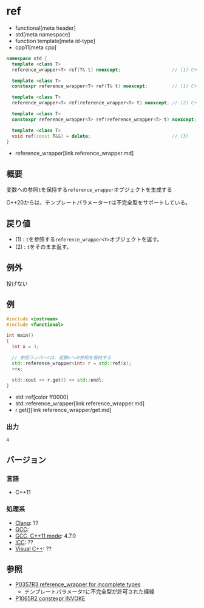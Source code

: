 # ref
* functional[meta header]
* std[meta namespace]
* function template[meta id-type]
* cpp11[meta cpp]

```cpp
namespace std {
  template <class T>
  reference_wrapper<T> ref(T& t) noexcept;                   // (1) C++11

  template <class T>
  constexpr reference_wrapper<T> ref(T& t) noexcept;         // (1) C++20

  template <class T>
  reference_wrapper<T> ref(reference_wrapper<T> t) noexcept; // (2) C++11

  template <class T>
  constexpr reference_wrapper<T> ref(reference_wrapper<T> t) noexcept; // (2) C++20

  template <class T>
  void ref(const T&&) = delete;                              // (3)
}
```
* reference_wrapper[link reference_wrapper.md]

## 概要
変数への参照`t`を保持する`reference_wrapper`オブジェクトを生成する

C++20からは、テンプレートパラメーター`T`は不完全型をサポートしている。

## 戻り値
- (1) : `t`を参照する`reference_wrapper<T>`オブジェクトを返す。
- (2) : `t`をそのまま返す。


## 例外
投げない


## 例
```cpp example
#include <iostream>
#include <functional>

int main()
{
  int x = 3;

  // 参照ラッパーrは、変数xへの参照を保持する
  std::reference_wrapper<int> r = std::ref(x);
  ++x;

  std::cout << r.get() << std::endl;
}
```
* std::ref[color ff0000]
* std::reference_wrapper[link reference_wrapper.md]
* r.get()[link reference_wrapper/get.md]

### 出力
```
4
```

## バージョン
### 言語
- C++11

### 処理系
- [Clang](/implementation.md#clang): ??
- [GCC](/implementation.md#gcc): 
- [GCC, C++11 mode](/implementation.md#gcc): 4.7.0
- [ICC](/implementation.md#icc): ??
- [Visual C++](/implementation.md#visual_cpp): ??


## 参照
- [P0357R3 reference_wrapper for incomplete types](http://www.open-std.org/jtc1/sc22/wg21/docs/papers/2018/p0357r3.html)
    - テンプレートパラメータ`T`に不完全型が許可された経緯
- [P1065R2 constexpr INVOKE](http://www.open-std.org/jtc1/sc22/wg21/docs/papers/2019/p1065r2.html)